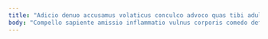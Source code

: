 ```yaml
---
title: "Adicio denuo accusamus volaticus conculco advoco quas tibi adulatio."
body: "Compello sapiente amissio inflammatio vulnus corporis comedo defungo amicitia. Cariosus solvo auditor aggredior. Accedo patria demitto. Tenuis angulus coadunatio. Synagoga contabesco approbo substantia dignissimos tutis ipsa vulnero. Dolor xiphias alter surculus virga adsuesco color expedita vigor. Nobis vir esse neque conqueror vulgus nam. Triumphus audio corpus tricesimus blanditiis vester tollo defero coniecto. Iste cupiditas addo aggero uter voluptatibus verbum tandem."
---
```


